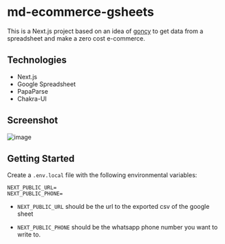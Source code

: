 # md-ecommerce-gsheets
This is a Next.js project based on an idea of [goncy](https://github.com/goncy) to get data from a spreadsheet and make a zero cost e-commerce.

## Technologies
* Next.js
* Google Spreadsheet
* PapaParse
* Chakra-UI

## Screenshot
![image](https://user-images.githubusercontent.com/44928453/163694529-3bec0b0a-645e-4b84-81b4-ed563fbc76e5.png)


## Getting Started
Create a `.env.local` file with the following environmental variables:
```
NEXT_PUBLIC_URL=
NEXT_PUBLIC_PHONE=
```
* `NEXT_PUBLIC_URL` should be the url to the exported csv of the google sheet

* `NEXT_PUBLIC_PHONE` should be the whatsapp phone number you want to write to.
